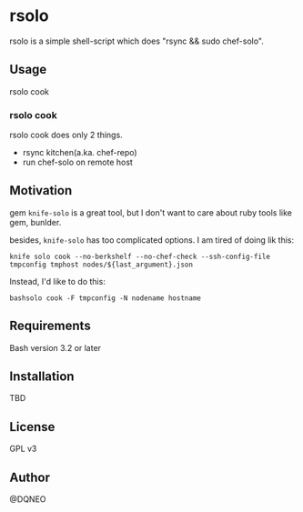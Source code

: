 # rsolo

rsolo is a simple shell-script which does "rsync && sudo chef-solo".

## Usage

rsolo cook

### rsolo cook

rsolo cook does only 2 things.

* rsync kitchen(a.ka. chef-repo)
* run chef-solo on remote host


## Motivation

gem `knife-solo` is a great tool, but I don't want to care about ruby tools like gem, bunlder.

besides, `knife-solo` has too complicated options.
I am tired of doing lik this:

```shell
knife solo cook --no-berkshelf --no-chef-check --ssh-config-file tmpconfig tmphost nodes/${last_argument}.json
```

Instead, I'd like to do this:

```shell
bashsolo cook -F tmpconfig -N nodename hostname
```

## Requirements

Bash version 3.2 or later

## Installation

TBD

## License

GPL v3

## Author

@DQNEO

